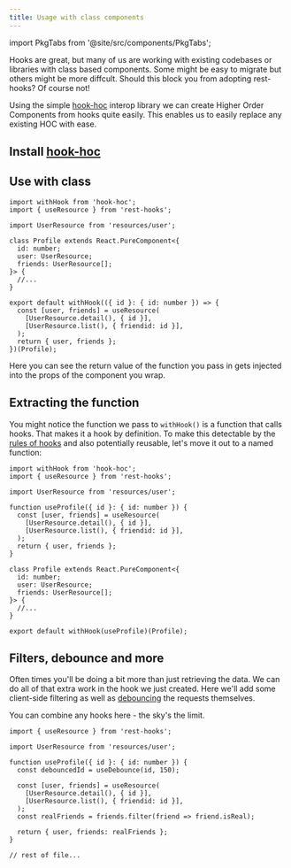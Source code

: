```yaml
---
title: Usage with class components
---
```

import PkgTabs from '@site/src/components/PkgTabs';

Hooks are great, but many of us are working with existing codebases or libraries
with class based components. Some might be easy to migrate but others might be
more diffcult. Should this block you from adopting rest-hooks? Of course not!

Using the simple [hook-hoc](https://github.com/ntucker/hook-hoc) interop library
we can create Higher Order Components from hooks quite easily. This enables us
to easily replace any existing HOC with ease.

## Install [hook-hoc](https://github.com/ntucker/hook-hoc)

<PkgTabs pkgs="hook-hoc" />

## Use with class

```tsx
import withHook from 'hook-hoc';
import { useResource } from 'rest-hooks';

import UserResource from 'resources/user';

class Profile extends React.PureComponent<{
  id: number;
  user: UserResource;
  friends: UserResource[];
}> {
  //...
}

export default withHook(({ id }: { id: number }) => {
  const [user, friends] = useResource(
    [UserResource.detail(), { id }],
    [UserResource.list(), { friendid: id }],
  );
  return { user, friends };
})(Profile);
```

Here you can see the return value of the function you pass in gets injected into the props
of the component you wrap.

## Extracting the function

You might notice the function we pass to `withHook()` is a function that calls
hooks. That makes it a hook by definition. To make this detectable by the [rules of hooks](https://www.npmjs.com/package/eslint-plugin-react-hooks)
and also potentially reusable, let's move it out to a named function:

```tsx
import withHook from 'hook-hoc';
import { useResource } from 'rest-hooks';

import UserResource from 'resources/user';

function useProfile({ id }: { id: number }) {
  const [user, friends] = useResource(
    [UserResource.detail(), { id }],
    [UserResource.list(), { friendid: id }],
  );
  return { user, friends };
}

class Profile extends React.PureComponent<{
  id: number;
  user: UserResource;
  friends: UserResource[];
}> {
  //...
}

export default withHook(useProfile)(Profile);
```

## Filters, debounce and more

Often times you'll be doing a bit more than just retrieving the data. We can
do all of that extra work in the hook we just created. Here we'll add some
client-side filtering as well as [debouncing](https://usehooks.com/useDebounce/) the requests themselves.

You can combine any hooks here - the sky's the limit.

```tsx
import { useResource } from 'rest-hooks';

import UserResource from 'resources/user';

function useProfile({ id }: { id: number }) {
  const debouncedId = useDebounce(id, 150);

  const [user, friends] = useResource(
    [UserResource.detail(), { id }],
    [UserResource.list(), { friendid: id }],
  );
  const realFriends = friends.filter(friend => friend.isReal);

  return { user, friends: realFriends };
}

// rest of file...
```
